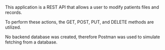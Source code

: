 This application is a REST API that allows a user to modify patients files and records.

To perform these actions, the GET, POST, PUT, and DELETE methods are utilized.

No backend database was created, therefore Postman was used to simulate fetching from a database.
